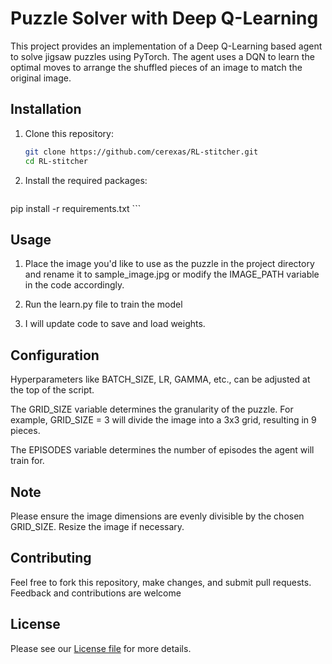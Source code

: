 # Puzzle Solver with Deep Q-Learning

This project provides an implementation of a Deep Q-Learning based agent to solve jigsaw puzzles using PyTorch. The agent uses a DQN to learn the optimal moves to arrange the shuffled pieces of an image to match the original image.

## Installation

1. Clone this repository:
   ```bash
   git clone https://github.com/cerexas/RL-stitcher.git
   cd RL-stitcher
    ```


2. Install the required packages:
   ```bash
pip install -r requirements.txt
    ```

## Usage

1. Place the image you'd like to use as the puzzle in the project directory and rename it to sample_image.jpg or modify the IMAGE_PATH variable in the code accordingly.

2. Run the learn.py file to train the model

3. I will update code to save and load weights.

## Configuration

Hyperparameters like BATCH_SIZE, LR, GAMMA, etc., can be adjusted at the top of the script.

The GRID_SIZE variable determines the granularity of the puzzle. For example, GRID_SIZE = 3 will divide the image into a 3x3 grid, resulting in 9 pieces.

The EPISODES variable determines the number of episodes the agent will train for.

## Note

Please ensure the image dimensions are evenly divisible by the chosen GRID_SIZE. Resize the image if necessary.


## Contributing

Feel free to fork this repository, make changes, and submit pull requests. Feedback and contributions are welcome

## License

Please see our [License file](docs/licence.md) for more details.
